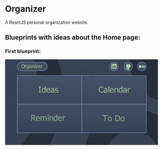 # Organizer
A ReactJS personal organization website. 
## Blueprints with ideas about the Home page:

### First blueprint:
<img src="https://raw.githubusercontent.com/JulioSergioFS/Organizer/main/Organizer%20-%20Home%20Blueprint.jpg"/>
